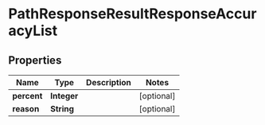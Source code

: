 
# PathResponseResultResponseAccuracyList

## Properties
Name | Type | Description | Notes
------------ | ------------- | ------------- | -------------
**percent** | **Integer** |  |  [optional]
**reason** | **String** |  |  [optional]




